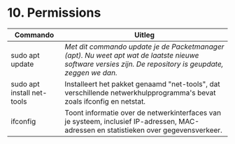 # 10. Permissions

Commando | Uitleg
--- | ---
sudo apt update | _Met dit commando update je de Packetmanager (apt). Nu weet apt wat de laatste nieuwe software versies zijn. De repository is geupdate, zeggen we dan._
sudo apt install net-tools |Installeert het pakket genaamd "net-tools", dat verschillende netwerkhulpprogramma's bevat zoals ifconfig en netstat.
ifconfig | Toont informatie over de netwerkinterfaces van je systeem, inclusief IP-adressen, MAC-adressen en statistieken over gegevensverkeer.

